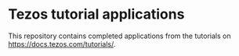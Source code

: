 # Tezos tutorial applications

This repository contains completed applications from the tutorials on https://docs.tezos.com/tutorials/.
